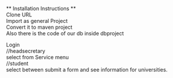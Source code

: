 ** Installation Instructions **  
Clone URL  
Import as general Project  
Convert it to maven project  
Also there is the code of our db inside dbproject  

Login  
//headsecretary  
select from Service menu  
//student  
select between submit a form and see information for universities.  

